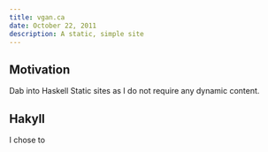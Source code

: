 ```yaml
---
title: vgan.ca
date: October 22, 2011
description: A static, simple site
---
```


Motivation
----------
Dab into Haskell
Static sites as I do not require any dynamic content.

Hakyll
------
I chose to



